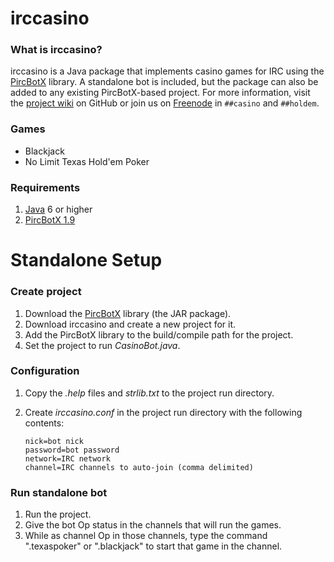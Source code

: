 irccasino
=========
### What is irccasino? ###
irccasino is a Java package that implements casino games for IRC using the [PircBotX][1] library. A standalone bot is included, but the package can also be added to any existing PircBotX-based project. For more information, visit the [project wiki][4] on GitHub or join us on [Freenode][5] in `##casino` and `##holdem`.

### Games ###
* Blackjack
* No Limit Texas Hold'em Poker

### Requirements ###
1. [Java][2] 6 or higher
2. [PircBotX 1.9][3]

Standalone Setup
================
### Create project ###
1. Download the [PircBotX][3] library (the JAR package). 
2. Download irccasino and create a new project for it.
3. Add the PircBotX library to the build/compile path for the project.
4. Set the project to run *CasinoBot.java*.

### Configuration ###
1.  Copy the *.help* files and *strlib.txt* to the project run directory.
2.  Create *irccasino.conf* in the project run directory with the following contents:

		nick=bot nick
		password=bot password
		network=IRC network
		channel=IRC channels to auto-join (comma delimited)

### Run standalone bot ###
1. Run the project.
2. Give the bot Op status in the channels that will run the games.
3. While as channel Op in those channels, type the command ".texaspoker" or ".blackjack" to start that game in the channel.

[1]: http://code.google.com/p/pircbotx/ "PircBotX"
[2]: http://www.oracle.com/technetwork/java/javase/downloads/index.html "Java SE"
[3]: http://repo1.maven.org/maven2/org/pircbotx/pircbotx/1.9/pircbotx-1.9.jar "pircbotx-1.9"
[4]: https://github.com/brrr2/irccasino/wiki "Wiki"
[5]: https://webchat.freenode.net "Freenode"